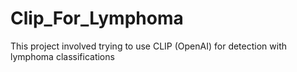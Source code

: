 # Clip_For_Lymphoma
This project involved trying to use CLIP (OpenAI) for detection with lymphoma classifications
